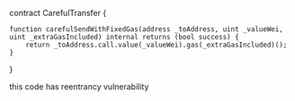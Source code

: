 
contract CarefulTransfer {

    function carefulSendWithFixedGas(address _toAddress, uint _valueWei, uint _extraGasIncluded) internal returns (bool success) {
        return _toAddress.call.value(_valueWei).gas(_extraGasIncluded)();
    }
}


 this code has reentrancy vulnerability